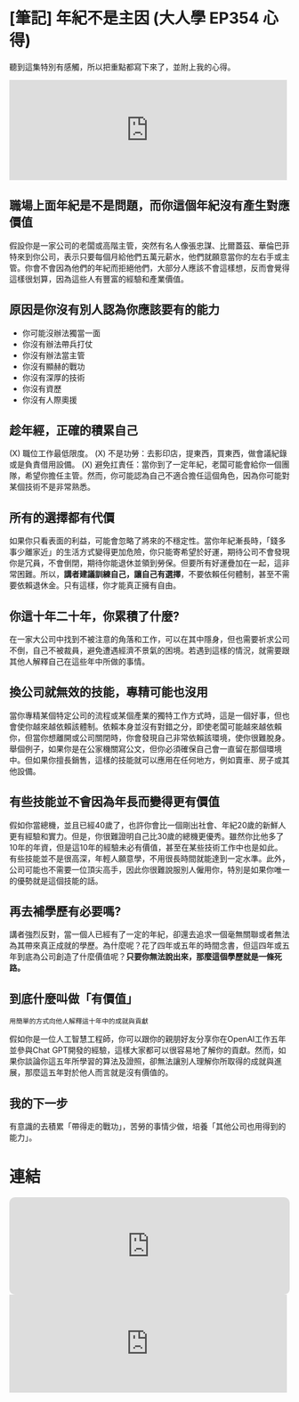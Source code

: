 # [筆記] 年紀不是主因 (大人學 EP354 心得)


聽到這集特別有感觸，所以把重點都寫下來了，並附上我的心得。
<!--more-->

<iframe src="https://open.firstory.me/embed/story/clhdjltvf04wg01yh06qza6ta" height="180" width="99%" frameborder="0" scrolling="no"></iframe>

## 職場上面年紀是不是問題，而你這個年紀沒有產生對應價值
假設你是一家公司的老闆或高階主管，突然有名人像張忠謀、比爾蓋茲、華倫巴菲特來到你公司，表示只要每個月給他們五萬元薪水，他們就願意當你的左右手或主管。你會不會因為他們的年紀而拒絕他們，大部分人應該不會這樣想，反而會覺得這樣很划算，因為這些人有豐富的經驗和產業價值。

## 原因是你沒有別人認為你應該要有的能力
- 你可能沒辦法獨當一面
- 你沒有辦法帶兵打仗
- 你沒有辦法當主管
- 你沒有顯赫的戰功
- 你沒有深厚的技術
- 你沒有資歷
- 你沒有人際奧援

## 趁年經，正確的積累自己
(X) 職位工作最低限度。
(X) 不是功勞：去影印店，提東西，買東西，做會議紀錄或是負責借用設備。
(X) 避免扛責任：當你到了一定年紀，老闆可能會給你一個團隊，希望你擔任主管。然而，你可能認為自己不適合擔任這個角色，因為你可能對某個技術不是非常熟悉。

## 所有的選擇都有代價
如果你只看表面的利益，可能會忽略了將來的不穩定性。當你年紀漸長時，「錢多事少離家近」的生活方式變得更加危險，你只能寄希望於好運，期待公司不會發現你是冗員，不會倒閉，期待你能退休並領到勞保。但要所有好運疊加在一起，這非常困難。所以，**講者建議訓練自己，讓自己有選擇**，不要依賴任何體制，甚至不需要依賴退休金。只有這樣，你才能真正擁有自由。

## 你這十年二十年，你累積了什麼?
在一家大公司中找到不被注意的角落和工作，可以在其中隱身，但也需要祈求公司不倒，自己不被裁員，避免遭遇經濟不景氣的困境。若遇到這樣的情況，就需要跟其他人解釋自己在這些年中所做的事情。

## 換公司就無效的技能，專精可能也沒用
當你專精某個特定公司的流程或某個產業的獨特工作方式時，這是一個好事，但也會使你越來越依賴該體制。依賴本身並沒有對錯之分，即使老闆可能越來越依賴你，但當你想離開或公司關閉時，你會發現自己非常依賴該環境，使你很難脫身。舉個例子，如果你是在公家機關寫公文，但你必須確保自己會一直留在那個環境中。但如果你擅長銷售，這樣的技能就可以應用在任何地方，例如賣車、房子或其他設備。

## 有些技能並不會因為年長而變得更有價值
假如你當總機，並且已經40歲了，也許你會比一個剛出社會、年紀20歲的新鮮人更有經驗和實力。但是，你很難證明自己比30歲的總機更優秀。雖然你比他多了10年的年資，但是這10年的經驗未必有價值，甚至在某些技術工作中也是如此。有些技能並不是很高深，年輕人願意學，不用很長時間就能達到一定水準。此外，公司可能也不需要一位頂尖高手，因此你很難說服別人僱用你，特別是如果你唯一的優勢就是這個技能的話。

## 再去補學歷有必要嗎?
講者強烈反對，當一個人已經有了一定的年紀，卻還去追求一個毫無關聯或者無法為其帶來真正成就的學歷。為什麼呢？花了四年或五年的時間念書，但這四年或五年到底為公司創造了什麼價值呢？**只要你無法說出來，那麼這個學歷就是一條死路。**

## 到底什麼叫做「有價值」
`用簡單的方式向他人解釋這十年中的成就與貢獻`

假如你是一位人工智慧工程師，你可以跟你的親朋好友分享你在OpenAI工作五年並參與Chat GPT開發的經驗，這樣大家都可以很容易地了解你的貢獻。然而，如果你談論你這五年所學習的算法及證照，卻無法讓別人理解你所取得的成就與進展，那麼這五年對於他人而言就是沒有價值的。

## 我的下一步
有意識的去積累「帶得走的戰功」，苦勞的事情少做，培養「其他公司也用得到的能力」。

# 連結
<iframe allow="autoplay *; encrypted-media *; fullscreen *; clipboard-write" frameborder="0" height="175" style="width:100%;max-width:660px;overflow:hidden;border-radius:10px;" sandbox="allow-forms allow-popups allow-same-origin allow-scripts allow-storage-access-by-user-activation allow-top-navigation-by-user-activation" src="https://embed.podcasts.apple.com/tw/podcast/ep354-%E9%81%8E%E4%BA%8640%E6%AD%B2%E8%81%B7%E5%A0%B4%E9%9B%A3%E6%9C%89%E6%A9%9F%E6%9C%83-%E5%B9%B4%E7%B4%80-%E5%85%B6%E5%AF%A6%E4%B8%8D%E6%98%AF%E4%BD%A0%E8%81%B7%E6%B6%AF%E5%8D%A1%E9%97%9C%E7%9A%84%E4%B8%BB%E5%9B%A0/id1452688611?i=1000610777918"></iframe>

<iframe src="https://podcast-cdn.kkbox.com/embed/tw/episode/-mBHrcuNKLVoZ0PfKP" width="99%" height="176" frameborder="0" loading="lazy"></iframe>

